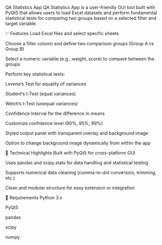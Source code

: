  QA Statistics App
QA Statistics App is a user-friendly GUI tool built with PyQt5 that allows users to load Excel datasets and perform fundamental statistical tests for comparing two groups based on a selected filter and target variable.

✨ Features
Load Excel files and select specific sheets

Choose a filter column and define two comparison groups (Group A vs Group B)

Select a numeric variable (e.g., weight, score) to compare between the groups

Perform key statistical tests:

Levene’s Test for equality of variances

Student’s t-Test (equal variances)

Welch’s t-Test (unequal variances)

Confidence Interval for the difference in means

Customize confidence level (90%, 95%, 99%)

Styled output panel with transparent overlay and background image

Option to change background image dynamically from within the app

🧪 Technical Highlights
Built with PyQt5 for cross-platform GUI

Uses pandas and scipy.stats for data handling and statistical testing

Supports numerical data cleaning (comma-to-dot conversion, trimming, etc.)

Clean and modular structure for easy extension or integration

📁 Requirements
Python 3.x

PyQt5

pandas

scipy

numpy
